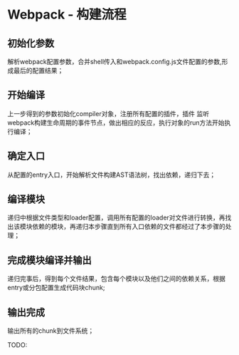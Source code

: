 # Webpack - 构建流程
## 初始化参数
解析webpack配置参数，合并shell传入和webpack.config.js文件配置的参数,形成最后的配置结果；

## 开始编译
上一步得到的参数初始化compiler对象，注册所有配置的插件，插件 监听webpack构建生命周期的事件节点，做出相应的反应，执行对象的run方法开始执行编译；


## 确定入口
从配置的entry入口，开始解析文件构建AST语法树，找出依赖，递归下去；


## 编译模块
递归中根据文件类型和loader配置，调用所有配置的loader对文件进行转换，再找出该模块依赖的模块，再递归本步骤直到所有入口依赖的文件都经过了本步骤的处理；


## 完成模块编译并输出
递归完事后，得到每个文件结果，包含每个模块以及他们之间的依赖关系，根据entry或分包配置生成代码块chunk;


## 输出完成
输出所有的chunk到文件系统；


TODO:

